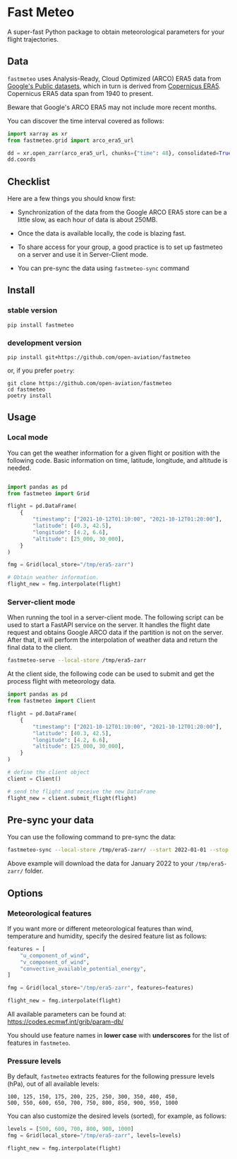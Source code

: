 # Fast Meteo

A super-fast Python package to obtain meteorological parameters for your flight trajectories.

## Data

`fastmeteo` uses Analysis-Ready, Cloud Optimized (ARCO) ERA5 data from [Google's Public datasets](https://cloud.google.com/storage/docs/public-datasets/era5),
which in turn is derived from [Copernicus ERA5](https://cds.climate.copernicus.eu/cdsapp#!/dataset/reanalysis-era5-pressure-levels).
Copernicus ERA5 data span from 1940 to present.

Beware that Google's ARCO ERA5 may not include more recent months.

You can discover the time interval covered as follows:

```python
import xarray as xr
from fastmeteo.grid import arco_era5_url

dd = xr.open_zarr(arco_era5_url, chunks={"time": 48}, consolidated=True)
dd.coords
```

## Checklist

Here are a few things you should know first:

- Synchronization of the data from the Google ARCO ERA5 store can be a little slow, as each hour of data is about 250MB.

- Once the data is available locally, the code is blazing fast.

- To share access for your group, a good practice is to set up fastmeteo on a server and use it in Server-Client mode.

- You can pre-sync the data using `fastmeteo-sync` command

## Install

### stable version

```
pip install fastmeteo
```

### development version

```
pip install git+https://github.com/open-aviation/fastmeteo
```

or, if you prefer `poetry`:

```
git clone https://github.com/open-aviation/fastmeteo
cd fastmeteo
poetry install
```

## Usage

### Local mode

You can get the weather information for a given flight or position with the following code. Basic information on time, latitude, longitude, and altitude is needed.

```python

import pandas as pd
from fastmeteo import Grid

flight = pd.DataFrame(
    {
        "timestamp": ["2021-10-12T01:10:00", "2021-10-12T01:20:00"],
        "latitude": [40.3, 42.5],
        "longitude": [4.2, 6.6],
        "altitude": [25_000, 30_000],
    }
)

fmg = Grid(local_store="/tmp/era5-zarr")

# Obtain weather information.
flight_new = fmg.interpolate(flight)
```

### Server-client mode

When running the tool in a server-client mode. The following script can be used to start a FastAPI service on the server. It handles the flight date request and obtains Google ARCO data if the partition is not on the server. After that, it will perform the interpolation of weather data and return the final data to the client.

```bash
fastmeteo-serve --local-store /tmp/era5-zarr
```

At the client side, the following code can be used to submit and get the process flight with meteorology data.

```python
import pandas as pd
from fastmeteo import Client

flight = pd.DataFrame(
    {
        "timestamp": ["2021-10-12T01:10:00", "2021-10-12T01:20:00"],
        "latitude": [40.3, 42.5],
        "longitude": [4.2, 6.6],
        "altitude": [25_000, 30_000],
    }
)

# define the client object
client = Client()

# send the flight and receive the new DataFrame
flight_new = client.submit_flight(flight)
```

## Pre-sync your data

You can use the following command to pre-sync the data:

```bash
fastmeteo-sync --local-store /tmp/era5-zarr/ --start 2022-01-01 --stop 2022-02-01
```

Above example will download the data for January 2022 to your `/tmp/era5-zarr/` folder.

## Options

### Meteorological features

If you want more or different meteorological features than wind, temperature and humidity, specify the desired feature list as follows:

```python
features = [
    "u_component_of_wind",
    "v_component_of_wind",
    "convective_available_potential_energy",
]

fmg = Grid(local_store="/tmp/era5-zarr", features=features)

flight_new = fmg.interpolate(flight)
```

All available parameters can be found at: https://codes.ecmwf.int/grib/param-db/

You should use feature names in **lower case** with **underscores** for the list of features in `fastmeteo`.

### Pressure levels

By default, `fastmeteo` extracts features for the following pressure levels (hPa), out of all available levels:

```
100, 125, 150, 175, 200, 225, 250, 300, 350, 400, 450,
500, 550, 600, 650, 700, 750, 800, 850, 900, 950, 1000
```

You can also customize the desired levels (sorted), for example, as follows:

```python
levels = [500, 600, 700, 800, 900, 1000]
fmg = Grid(local_store="/tmp/era5-zarr", levels=levels)

flight_new = fmg.interpolate(flight)
```
